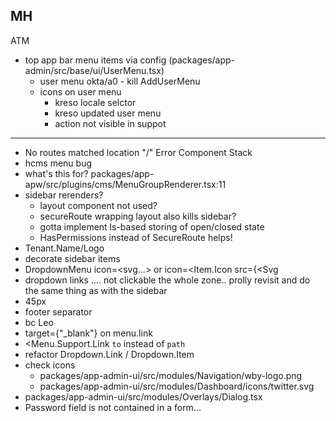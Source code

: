 ## MH

ATM

- top app bar menu items via config (packages/app-admin/src/base/ui/UserMenu.tsx)
  - user menu okta/a0 - kill AddUserMenu
  - icons on user menu
    - kreso locale selctor
    - kreso updated user menu
    - action not visible in suppot

---

- No routes matched location "/" Error Component Stack
- hcms menu bug
- what's this for? packages/app-apw/src/plugins/cms/MenuGroupRenderer.tsx:11
- sidebar rerenders?
  - layout component not used?
  - secureRoute wrapping layout also kills sidebar?
  - gotta implement ls-based storing of open/closed state
  - HasPermissions instead of SecureRoute helps!
- Tenant.Name/Logo
- decorate sidebar items
- DropdownMenu icon=<svg...> or icon=<Item.Icon src={<Svg
- dropdown links .... not clickable the whole zone.. prolly revisit and do the same thing as with the sidebar
- 45px
- footer separator
- bc Leo
- target={"\_blank"} on menu.link
- <Menu.Support.Link `to` instead of `path`
- refactor Dropdown.Link / Dropdown.Item
- check icons
  - packages/app-admin-ui/src/modules/Navigation/wby-logo.png
  - packages/app-admin-ui/src/modules/Dashboard/icons/twitter.svg
- packages/app-admin-ui/src/modules/Overlays/Dialog.tsx
- Password field is not contained in a form...
